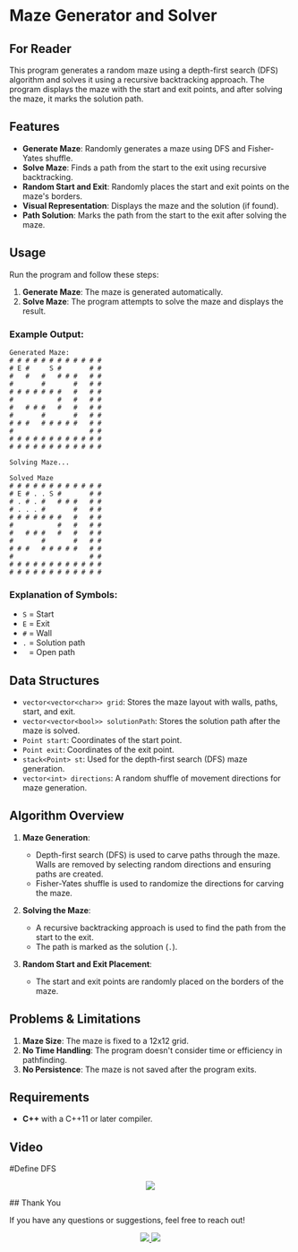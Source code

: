 
# Maze Generator and Solver

## For Reader

This program generates a random maze using a depth-first search (DFS) algorithm and solves it using a recursive backtracking approach. The program displays the maze with the start and exit points, and after solving the maze, it marks the solution path.

## Features

- **Generate Maze**: Randomly generates a maze using DFS and Fisher-Yates shuffle.
- **Solve Maze**: Finds a path from the start to the exit using recursive backtracking.
- **Random Start and Exit**: Randomly places the start and exit points on the maze's borders.
- **Visual Representation**: Displays the maze and the solution (if found).
- **Path Solution**: Marks the path from the start to the exit after solving the maze.
  
## Usage

Run the program and follow these steps:
1. **Generate Maze**: The maze is generated automatically.
2. **Solve Maze**: The program attempts to solve the maze and displays the result.

### Example Output:

```plaintext
Generated Maze:
# # # # # # # # # # # #
# E #     S #       # #
#   #   #   # # #   # #
#       #       #   # #
# # # # # # #   #   # #
#           #   #   # #
#   # # #   #   #   # #
#       #       #   # #
# # #   # # # # #   # #
#                   # #
# # # # # # # # # # # #
# # # # # # # # # # # #

Solving Maze...

Solved Maze
# # # # # # # # # # # #
# E # . . S #       # #
# . # . #   # # #   # #
# . . . #       #   # #
# # # # # # #   #   # #
#           #   #   # #
#   # # #   #   #   # #
#       #       #   # #
# # #   # # # # #   # #
#                   # #
# # # # # # # # # # # #
# # # # # # # # # # # #

```

### Explanation of Symbols:
- `S` = Start
- `E` = Exit
- `#` = Wall
- `.` = Solution path
- ` ` = Open path

## Data Structures

- `vector<vector<char>> grid`: Stores the maze layout with walls, paths, start, and exit.
- `vector<vector<bool>> solutionPath`: Stores the solution path after the maze is solved.
- `Point start`: Coordinates of the start point.
- `Point exit`: Coordinates of the exit point.
- `stack<Point> st`: Used for the depth-first search (DFS) maze generation.
- `vector<int> directions`: A random shuffle of movement directions for maze generation.
  
## Algorithm Overview

1. **Maze Generation**: 
   - Depth-first search (DFS) is used to carve paths through the maze. Walls are removed by selecting random directions and ensuring paths are created.
   - Fisher-Yates shuffle is used to randomize the directions for carving the maze.
  
2. **Solving the Maze**:
   - A recursive backtracking approach is used to find the path from the start to the exit.
   - The path is marked as the solution (`.`).

3. **Random Start and Exit Placement**: 
   - The start and exit points are randomly placed on the borders of the maze.

## Problems & Limitations

1. **Maze Size**: The maze is fixed to a 12x12 grid.
2. **No Time Handling**: The program doesn't consider time or efficiency in pathfinding.
3. **No Persistence**: The maze is not saved after the program exits.

## Requirements

- **C++** with a C++11 or later compiler.

## Video 

#Define DFS

<p align="center">
    <a href="https://youtu.be/9d7itqKcK10?si=18MVX1_zuN9Lvgvh">
        <img src="https://img.shields.io/badge/YouTube-090909?style=for-the-badge&logo=youtube&logoColor=FF0000">
    </a>
</p>
## Thank You

If you have any questions or suggestions, feel free to reach out!

<p align="center">
    <a href="mailto:bekturemilev@gmail.com">
        <img src="https://img.shields.io/badge/Email-090909?style=for-the-badge&logo=gmail&logoColor=red">
    </a>
    <a href="https://t.me/Kaka_short">
        <img src="https://img.shields.io/badge/Telegram-090909?style=for-the-badge&logo=telegram&logoColor=26A5E4">
    </a>
</p>
